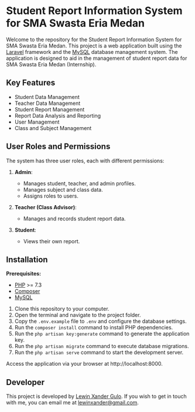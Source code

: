 # Student Report Information System for SMA Swasta Eria Medan

Welcome to the repository for the Student Report Information System for SMA Swasta Eria Medan. This project is a web application built using the [Laravel](https://laravel.com/) framework and the [MySQL](https://www.mysql.com) database management system. The application is designed to aid in the management of student report data for SMA Swasta Eria Medan (Internship).

## Key Features
- Student Data Management
- Teacher Data Management
- Student Report Management
- Report Data Analysis and Reporting
- User Management
- Class and Subject Management

## User Roles and Permissions
The system has three user roles, each with different permissions:

1. **Admin**:
   - Manages student, teacher, and admin profiles.
   - Manages subject and class data.
   - Assigns roles to users.
   
2. **Teacher (Class Advisor)**:
   - Manages and records student report data.
   
3. **Student**:
   - Views their own report.

## Installation

**Prerequisites:**
- [PHP](https://www.php.net) >= 7.3
- [Composer](https://getcomposer.org)
- [MySQL](https://www.mysql.com)

1. Clone this repository to your computer.
2. Open the terminal and navigate to the project folder.
3. Copy the `.env.example` file to `.env` and configure the database settings.
4. Run the `composer install` command to install PHP dependencies.
5. Run the `php artisan key:generate` command to generate the application key.
6. Run the `php artisan migrate` command to execute database migrations.
7. Run the `php artisan serve` command to start the development server.

Access the application via your browser at http://localhost:8000.

## Developer
This project is developed by [Lewin Xander Gulo](https://portfolio-caclm10.vercel.app). If you wish to get in touch with me, you can email me at [lewinxander@gmail.com](mailto:lewinxander@gmail.com).
